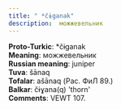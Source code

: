```yaml
---
title: " *čɨganak"
description:  можжевельник
---
```


<strong>Proto-Turkic</strong>:  *čɨganak<br>
<strong>Meaning</strong>:  можжевельник<br>
<strong>Russian meaning</strong>:  juniper<br>
<strong>Tuva</strong>:  šānaq<br>
<strong>Tofalar</strong>:  ašānaq (Рас. ФиЛ 89.)<br>
<strong>Balkar</strong>:  čɨɣana(q) 'thorn'<br>
<strong>Comments</strong>:  VEWT 107.<br>


